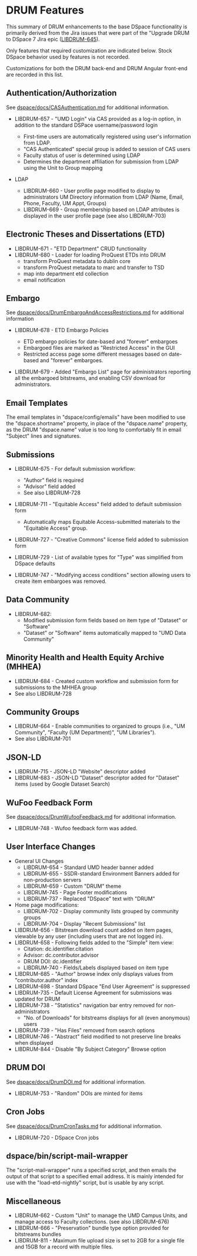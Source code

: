 # DRUM Features

This summary of DRUM enhancements to the base DSpace functionality is primarily
derived from the Jira issues that were part of the "Upgrade DRUM to DSpace 7
Jira epic ([LIBDRUM-645](https://umd-dit.atlassian.net/browse/LIBDRUM-645)).

Only features that required customization are indicated below. Stock DSpace
behavior used by features is not recorded.

Customizations for both the DRUM back-end and DRUM Angular front-end are
recorded in this list.

## Authentication/Authorization

See [dspace/docs/CASAuthentication.md](CASAuthentication.md) for additional
information.

* LIBDRUM-657 - "UMD Login" via CAS provided as a log-in option, in addition to
  the standard DSPace username/password login
  * First-time users are automatically registered using user's information
      from LDAP.
  * "CAS Authenticated" special group is added to session of CAS users
  * Faculty status of user is determined using LDAP
  * Determines the department affiliation for submission from LDAP using the Unit
    to Group mapping

* LDAP
  * LIBDRUM-660 - User profile page modified to display to administrators
    UM Directory information from LDAP (Name, Email, Phone, Faculty, UM Appt,
    Groups)
  * LIBDRUM-669 - Group membership based on LDAP attributes is displayed in the
    user profile page (see also LIBDRUM-703)

## Electronic Theses and Dissertations (ETD)

* LIBDRUM-671 - "ETD Department" CRUD functionality
* LIBDRUM-680 - Loader for loading ProQuest ETDs into DRUM
  * transform ProQuest metadata to dublin core
  * transform ProQuest metadata to marc and transfer to TSD
  * map into department etd collection
  * email notification

## Embargo

See [dspace/docs/DrumEmbargoAndAccessRestrictions.md](DrumEmbargoAndAccessRestrictions.md)
for additional information

* LIBDRUM-678 - ETD Embargo Policies
  * ETD embargo policies for date-based and "forever" embargoes
  * Embargoed files are marked as "Restricted Access" in the GUI
  * Restricted access page some different messages based on date-based
    and "forever" embargoes.

* LIBDRUM-679 - Added "Embargo List" page for administrators reporting all the
  embargoed bitstreams, and enabling CSV download for administrators.

## Email Templates

The email templates in "dspace/config/emails" have been modified to use the
"dspace.shortname" property, in place of the "dspace.name" property, as the
DRUM "dspace.name" value is too long to comfortably fit in email "Subject"
lines and signatures.

## Submissions

* LIBDRUM-675 - For default submission workflow:
  * "Author" field is required
  * "Advisor" field added
  * See also LIBDRUM-728

* LIBDRUM-711 - "Equitable Access" field added to default submission form
  * Automatically maps Equitable Access-submitted materials to the
    "Equitable Access" group.

* LIBDRUM-727 - "Creative Commons" license field added to submission form

* LIBDRUM-729 - List of available types for "Type"  was simplified from DSpace
  defaults

* LIBDRUM-747 - "Modifying access conditions" section allowing users to create
  item embargoes was removed.

## Data Community

* LIBDRUM-682:
  * Modified submission form fields based on item type of "Dataset" or
    "Software"
  * "Dataset" or "Software" items automatically mapped to "UMD Data Community"

## Minority Health and Health Equity Archive (MHHEA)

* LIBDRUM-684 - Created custom workflow and submission form for submissions to
  the MHHEA group
* See also LIBDRUM-728

## Community Groups

* LIBDRUM-664 - Enable communities to organized to groups (i.e.,
  "UM Community", "Faculty (UM Department)", "UM Libraries").
* See also LIBDRUM-701

## JSON-LD

* LIBDRUM-715 - JSON-LD "Website" descriptor added
* LIBDRUM-683 - JSON-LD "Dataset" descriptor added for "Dataset" items (used by
  Google Dataset Search)

## WuFoo Feedback Form

See [dspace/docs/DrumWufooFeedback.md](DrumWufooFeedback.md) for additional
information.

* LIBDRUM-748 - Wufoo feedback form was added.

## User Interface Changes

* General UI Changes
  * LIBDRUM-654 - Standard UMD header banner added
  * LIBDRUM-655 - SSDR-standard Environment Banners added for non-production servers
  * LIBDRUM-659 - Custom "DRUM" theme
  * LIBDRUM-745 - Page Footer modifications
  * LIBDRUM-737 - Replaced "DSpace" text with "DRUM"
* Home page modifications:
  * LIBDRUM-702 - Display community lists grouped by community groups
  * LIBDRUM-704 - Display "Recent Submissions" list
* LIBDRUM-656 - Bitstream download count added on item pages, viewable by any user (including
  users that are not logged in).
* LIBDRUM-658 - Following fields added to the "Simple" item view:
  * Citation: dc.identifier.citation
  * Advisor: dc.contributor.advisor
  * DRUM DOI: dc.identifier
  * LIBDRUM-740 - Fields/Labels displayed based on item type
* LIBDRUM-685 - "Author" browse index only displays values from
  "contributor.author" index
* LIBDRUM-698 - Standard DSpace "End User Agreement" is suppressed
* LIBDRUM-735 - Default License Agreement for submissions was updated for DRUM
* LIBDRUM-738 - "Statistics" navigation bar entry removed for non-administrators
  * "No. of Downloads" for bitstreams displays for all (even anonymous) users
* LIBDRUM-739 - "Has Files" removed from search options
* LIBDRUM-746 - "Abstract" field modified to not preserve line breaks when
  displayed
* LIBDRUM-844 - Disable "By Subject Category" Browse option

## DRUM DOI

See [dspace/docs/DrumDOI.md](DrumDOI.md) for additional information.

* LIBDRUM-753 - "Random" DOIs are minted for items

## Cron Jobs

See [dspace/docs/DrumCronTasks.md](DrumCronTasks.md) for additional information.

* LIBDRUM-720 - DSpace Cron jobs

## dspace/bin/script-mail-wrapper

The "script-mail-wrapper" runs a specified script, and then emails the output
of that script to a specified email address. It is mainly intended for use
with the "load-etd-nightly" script, but is usable by any script.

## Miscellaneous

* LIBDRUM-662 - Custom "Unit" to manage the UMD Campus Units, and manage access
  to Faculty collections. (see also LIBDRUM-676)
* LIBDRUM-666 - "Preservation" bundle type option provided for bitstreams
  bundles
* LIBDRUM-811 - Maximum file upload size is set to 2GB for a single file
  and 15GB for a record with multiple files.
